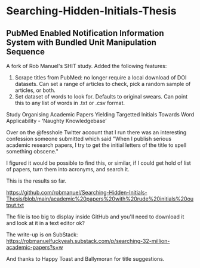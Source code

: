 # Searching-Hidden-Initials-Thesis
## PubMed Enabled Notification Information System with Bundled Unit Manipulation Sequence
A fork of Rob Manuel's SHIT study. Added the following features:
1. Scrape titles from PubMed: no longer require a local download of  DOI datasets. Can set a range of articles to check, pick a random sample of articles, or both.
2. Set dataset of words to look for. Defaults to original swears. Can point this to any list of words in .txt or .csv format. 


Study Organising Academic Papers Yielding Targetted Initials Towards Word Applicability - ‘Naughty Knowledgebase’

Over on the @fesshole Twitter account that I run there was an interesting confession someone submitted which said "When I publish serious academic research papers, I try to get the initial letters of the title to spell something obscene."

I figured it would be possible to find this, or similar, if I could get hold of list of papers, turn them into acronyms, and search it.

This is the results so far.

https://github.com/robmanuel/Searching-Hidden-Initials-Thesis/blob/main/academic%20papers%20with%20rude%20initials%20output.txt

The file is too big to display inside GitHub and you'll need to download it and look at it in a text editor ok?

The write-up is on SubStack:
https://robmanuelfuckyeah.substack.com/p/searching-32-million-academic-papers?s=w

And thanks to Happy Toast and Ballymoran for title suggestions.
